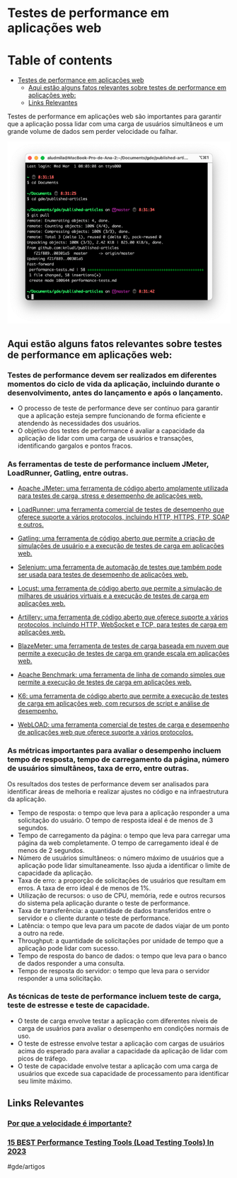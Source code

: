 # Testes de performance em aplicações web


# Table of contents

- [Testes de performance em aplicações web](#testes-de-performance-em-aplicaes-web)
  - [Aqui estão alguns fatos relevantes sobre testes de performance em aplicações web:](#aqui-esto-alguns-fatos-relevantes-sobre-testes-de-performance-em-aplicaes-web)
  - [Links Relevantes](#links-relevantes)

Testes de performance em aplicações web são importantes para garantir que a aplicação possa lidar com uma carga de usuários simultâneos e um grande volume de dados sem perder velocidade ou falhar.

![](performance-tests/432AA0F7-10BB-46F7-992B-15C6EDDC61BD.png)


## Aqui estão alguns fatos relevantes sobre testes de performance em aplicações web:

### Testes de performance devem ser realizados em diferentes momentos do ciclo de vida da aplicação, incluindo durante o desenvolvimento, antes do lançamento e após o lançamento.

* O processo de teste de performance deve ser contínuo para garantir que a aplicação esteja sempre funcionando de forma eficiente e atendendo às necessidades dos usuários.
* O objetivo dos testes de performance é avaliar a capacidade da aplicação de lidar com uma carga de usuários e transações, identificando gargalos e pontos fracos.

### As ferramentas de teste de performance incluem JMeter, LoadRunner, Gatling, entre outras.

* [Apache JMeter: uma ferramenta de código aberto amplamente utilizada para testes de carga, stress e desempenho de aplicações web.](https://jmeter.apache.org/usermanual/get-started.html)

* [LoadRunner: uma ferramenta comercial de testes de desempenho que oferece suporte a vários protocolos, incluindo HTTP, HTTPS, FTP, SOAP e outros.](https://www.softwaretestinghelp.com/hp-loadrunner-load-testing-tool-training-tutorials/)

* [Gatling: uma ferramenta de código aberto que permite a criação de simulações de usuário e a execução de testes de carga em aplicações web.](https://gatling.io/docs/gatling/tutorials/quickstart/)

* [Selenium: uma ferramenta de automação de testes que também pode ser usada para testes de desempenho de aplicações web.](https://www.selenium.dev/documentation/test_practices/discouraged/performance_testing/)

* [Locust: uma ferramenta de código aberto que permite a simulação de milhares de usuários virtuais e a execução de testes de carga em aplicações web.](https://docs.locust.io/en/stable/quickstart.html)

* [Artillery: uma ferramenta de código aberto que oferece suporte a vários protocolos, incluindo HTTP, WebSocket e TCP, para testes de carga em aplicações web.](https://qainsights.com/getting-started-with-artillery/)

* [BlazeMeter: uma ferramenta de testes de carga baseada em nuvem que permite a execução de testes de carga em grande escala em aplicações web.](https://www.blazemeter.com/blog/jmeter-tutorial)

* [Apache Benchmark: uma ferramenta de linha de comando simples que permite a execução de testes de carga em aplicações web.](https://diamantidis.github.io/2020/07/15/load-testing-with-apache-bench)

* [K6: uma ferramenta de código aberto que permite a execução de testes de carga em aplicações web, com recursos de script e análise de desempenho.](https://k6.io/docs/)

* [WebLOAD: uma ferramenta comercial de testes de carga e desempenho de aplicações web que oferece suporte a vários protocolos.](https://www.softwaretestinghelp.com/webload-load-testing-tool-review/)

### As métricas importantes para avaliar o desempenho incluem tempo de resposta, tempo de carregamento da página, número de usuários simultâneos, taxa de erro, entre outras.
Os resultados dos testes de performance devem ser analisados para identificar áreas de melhoria e realizar ajustes no código e na infraestrutura da aplicação.

* Tempo de resposta: o tempo que leva para a aplicação responder a uma solicitação do usuário. O tempo de resposta ideal é de menos de 3 segundos.
* Tempo de carregamento da página: o tempo que leva para carregar uma página da web completamente. O tempo de carregamento ideal é de menos de 2 segundos.
* Número de usuários simultâneos: o número máximo de usuários que a aplicação pode lidar simultaneamente. Isso ajuda a identificar o limite de capacidade da aplicação.
* Taxa de erro: a proporção de solicitações de usuários que resultam em erros. A taxa de erro ideal é de menos de 1%.
* Utilização de recursos: o uso de CPU, memória, rede e outros recursos do sistema pela aplicação durante o teste de performance.
* Taxa de transferência: a quantidade de dados transferidos entre o servidor e o cliente durante o teste de performance.
* Latência: o tempo que leva para um pacote de dados viajar de um ponto a outro na rede.
* Throughput: a quantidade de solicitações por unidade de tempo que a aplicação pode lidar com sucesso.
* Tempo de resposta do banco de dados: o tempo que leva para o banco de dados responder a uma consulta.
* Tempo de resposta do servidor: o tempo que leva para o servidor responder a uma solicitação.

### As técnicas de teste de performance incluem teste de carga, teste de estresse e teste de capacidade.

* O teste de carga envolve testar a aplicação com diferentes níveis de carga de usuários para avaliar o desempenho em condições normais de uso.
* O teste de estresse envolve testar a aplicação com cargas de usuários acima do esperado para avaliar a capacidade da aplicação de lidar com picos de tráfego.
* O teste de capacidade envolve testar a aplicação com uma carga de usuários que excede sua capacidade de processamento para identificar seu limite máximo.

## Links Relevantes

### [Por que a velocidade é importante?](https://web.dev/why-speed-matters/)

### [15 BEST Performance Testing Tools (Load Testing Tools) In 2023](https://www.softwaretestinghelp.com/performance-testing-tools-load-testing-tools/)

#gde/artigos
